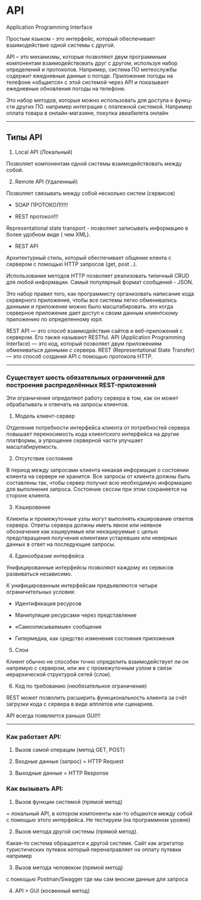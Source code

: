 # API #

Application Programming Interface 

Простым языком - это интерфейс, который обеспечивает взаимодействие одной системы с другой.

API – это механизмы, которые позволяют двум программным компонентам взаимодействовать друг с другом, используя набор определений и протоколов. Например, система ПО метеослужбы содержит ежедневные данные о погоде. Приложение погоды на телефоне «общается» с этой системой через API и показывает ежедневные обновления погоды на телефоне.

Это набор методов, которые можно использовать для доступа к функц-сти других ПО. например интеграция с платежной системой. Например оплата товара в онлайн-магазине, покупка авиабилета онлайн

---
## Типы API ##

1.	Local API (Локальный)

Позволяет компонентам одной системы взаимодействовать между собой.

2.	Remote API (Удаленный)

Позволяет связывать между собой несколько систем (сервисов)

-	SOAP ПРОТОКОЛ!!!!!

-	REST протокол!!! 

Representational state transport - позволяет записывать информацию в более удобном виде ( чем XML).

+ REST API 

Архитектурный стиль, который обеспечивает общение клента с сервером с помощью HTTP запросов (get, post ..). 

Использование методов HTTP позволяет реализовать типичный CRUD для любой информации. Самый популярный формат сообщений - JSON.

Это набор правил того, как программисту организовать написание кода серверного приложения, чтобы все системы легко обменивались данными и приложение можно было масштабировать.
это когда серверное приложение дает доступ к своим данным клиентскому приложению по определенному юрл.

REST API — это способ взаимодействия сайтов и веб-приложений с сервером. 
Его также называют RESTful. API (Application Programming Interface) — это код, который позволяет двум приложениям обмениваться данными с сервера. REST (Representational State Transfer) — это способ создания API с помощью протокола HTTP.

---
### Существует шесть обязательных ограничений для построения распределённых REST-приложений ###

Эти ограничения определяют работу сервера в том, как он может обрабатывать и отвечать на запросы клиентов. 

1) Модель клиент-сервер

Отделение потребности интерфейса клиента от потребностей сервера повышает переносимость кода клиентского интерфейса на другие платформы, а упрощение серверной части улучшает масштабируемость. 

2) Отсутствие состояния

В период между запросами клиента никакая информация о состоянии клиента на сервере не хранится. Все запросы от клиента должны быть составлены так, чтобы сервер получил всю необходимую информацию для выполнения запроса. Состояние сессии при этом сохраняется на стороне клиента. 

3) Кэширование

Клиенты и промежуточные узлы могут выполнять кэширование ответов сервера. Ответы сервера должны иметь явное или неявное обозначение как кэшируемые или некэшируемые с целью предотвращения получения клиентами устаревших или неверных данных в ответ на последующие запросы. 

4) Единообразие интерфейса

Унифицированные интерфейсы позволяют каждому из сервисов развиваться независимо.

К унифицированным интерфейсам предъявляются  четыре ограничительных условия:

- Идентификация ресурсов

- Манипуляция ресурсами через представление

- «Самоописываемые» сообщения

- Гипермедиа, как средство изменения состояния приложения

5) Слои

Клиент обычно не способен точно определить взаимодействует ли он напрямую с сервером, или же с промежуточным узлом в связи иерархической структурой сетей (слои).

6) Код по требованию (необязательное ограничение)

REST может позволить расширить функциональность клиента за счёт загрузки кода с сервера в виде апплетов или сценариев.


API всегда появляется раньше GUI!!!

---
### Как работает API: ###

1.	Вызов самой операции (метод GET, POST)

2.	Входные данные (запрос) = HTTP Request

3.	Выходные данные = HTTP Response

### Как вызывать API: ###

1.	Вызов функции системой (прямой метод) 

= локальный API, в котором компоненты как-то общаются между собой с помощью этого интерфейса. Не тестируем (на программном уровне)

2.	Вызов метода другой системы (прямой метод). 

Какая-то система обращается к другой системе. Сайт как агрегатор туристических путевок который перенаправляет на оплату путевки например

3.	Вызов метода человеком (прямой метод) 

с помощью Postman/Swagger где мы сам вносим данные для запроса 

4.	API > GUI (косвенный метод)
